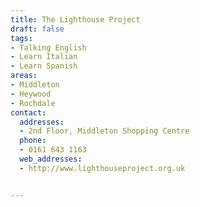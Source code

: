 ```yaml
---
title: The Lighthouse Project
draft: false
tags:
- Talking English
- Learn Italian
- Learn Spanish
areas:
- Middleton
- Heywood
- Rochdale
contact:
  addresses:
  - 2nd Floor, Middleton Shopping Centre
  phone:
  - 0161 643 1163
  web_addresses:
  - http://www.lighthouseproject.org.uk


---
```


